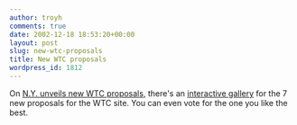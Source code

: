 ```yaml
---
author: troyh
comments: true
date: 2002-12-18 18:53:20+00:00
layout: post
slug: new-wtc-proposals
title: New WTC proposals
wordpress_id: 1812
---
```


On [N.Y. unveils new WTC proposals](http://www.cnn.com/2002/US/Northeast/12/18/wtc.rebuilding/index.html), there's an [interactive  gallery](CNN_openPopup('/interactive/us/0212/wtc.site.rebuild/frameset.exclude.html','620x430','toolbar=no,location=no,directories=no,status=no,menubar=no,scrollbars=no,resizable=no,width=620,height=430')) for the 7 new proposals for the WTC site. You can even vote for the one you like the best.
